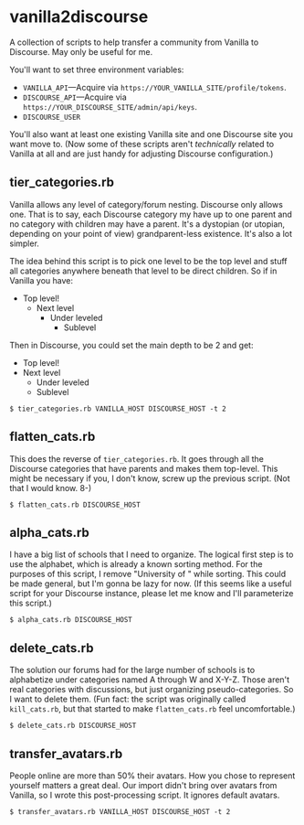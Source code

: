 # vanilla2discourse

A collection of scripts to help transfer a community from Vanilla to
Discourse. May only be useful for me.

You'll want to set three environment variables:

* `VANILLA_API`&mdash;Acquire via `https://YOUR_VANILLA_SITE/profile/tokens`.
* `DISCOURSE_API`&mdash;Acquire via `https://YOUR_DISCOURSE_SITE/admin/api/keys`.
* `DISCOURSE_USER`

You'll also want at least one existing Vanilla site and one Discourse
site you want move to. (Now some of these scripts aren't _technically_
related to Vanilla at all and are just handy for adjusting Discourse
configuration.)

## tier_categories.rb

Vanilla allows any level of category/forum nesting. Discourse only
allows one. That is to say, each Discourse category my have up to one
parent and no category with children may have a parent. It's a
dystopian (or utopian, depending on your point of view)
grandparent-less existence. It's also a lot simpler.

The idea behind this script is to pick one level to be the top level
and stuff all categories anywhere beneath that level to be direct
children. So if in Vanilla you have:

* Top level!
  * Next level
    * Under leveled
      * Sublevel
    
Then in Discourse, you could set the main depth to be 2 and get:

* Top level!
* Next level
  * Under leveled
  * Sublevel

```
$ tier_categories.rb VANILLA_HOST DISCOURSE_HOST -t 2
```


## flatten_cats.rb

This does the reverse of `tier_categories.rb`. It goes through all the
Discourse categories that have parents and makes them top-level. This
might be necessary if you, I don't know, screw up the previous
script. (Not that I would know. 8-)

```
$ flatten_cats.rb DISCOURSE_HOST
```

## alpha_cats.rb

I have a big list of schools that I need to organize. The logical
first step is to use the alphabet, which is already a known sorting
method. For the purposes of this script, I remove "University of "
while sorting. This could be made general, but I'm gonna be lazy for
now. (If this seems like a useful script for your Discourse instance,
please let me know and I'll parameterize this script.)

```
$ alpha_cats.rb DISCOURSE_HOST
```

## delete_cats.rb

The solution our forums had for the large number of schools is to
alphabetize under categories named A through W and X-Y-Z. Those aren't
real categories with discussions, but just organizing
pseudo-categories. So I want to delete them. (Fun fact: the script was
originally called `kill_cats.rb`, but that started to make
`flatten_cats.rb` feel uncomfortable.)

```
$ delete_cats.rb DISCOURSE_HOST
```

## transfer_avatars.rb

People online are more than 50% their avatars. How you chose to
represent yourself matters a great deal. Our import didn't bring over
avatars from Vanilla, so I wrote this post-processing script. It
ignores default avatars.

```
$ transfer_avatars.rb VANILLA_HOST DISCOURSE_HOST -t 2
```

<!--  LocalWords:  utopian
 -->
